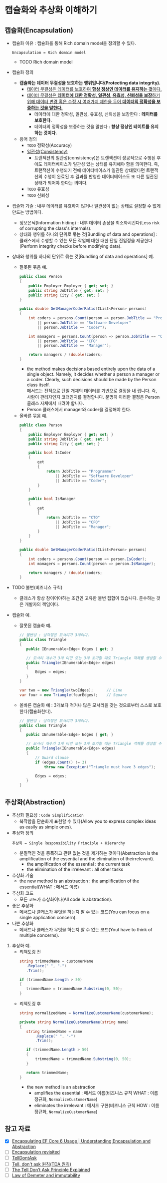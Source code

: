 # 캡슐화와 추상화 이해하기

## 캡슐화(Encapsulation)
- 캡슐화 이유 : 캡슐화를 통해 Rich domain model을 정의할 수 있다.
  ```
  Encapsulation = Rich domain model
  ```
  - TODO Rich domain model
- 캡슐화 정의
  - **캡슐화는 데이터 무결성을 보호하는 행위입니다(Protecting data integrity).**
    - [데이터 무결성은 데이터를 보호하여 **항상 정상인 데이터를 유지하는 것**이다.](https://terms.naver.com/entry.naver?docId=826184&cid=42344&categoryId=42344)
    - [데이터 무결성은 **데이터에 대한 정확성, 일관성, 유효성, 신뢰성을 보장**하기 위해 데이터 변경 혹은 수정 시 여러가지 제한을 두어 **데이터의 정확성을 보증하는 것을 말한다.**](https://terms.naver.com/entry.naver?docId=2839810&cid=40942&categoryId=32840)
      - 데이터에 대한 정확성, 일관성, 유효성, 신뢰성을 보장한다 : **데이터를 보호한다.**
      - 데이터의 정확성을 보증하는 것을 말한다 : **항상 정상인 테이트를 유지하는 것이다.**
  - 용어 정의
    - `TODO` 정확성(Accuracy)
    - [일관성(Consistency)](https://terms.naver.com/entry.naver?docId=3431261&cid=58430&categoryId=58430)
      - 트랜잭션의 일관성(consistency)은 트랜잭션이 성공적으로 수행된 후에도 데이터베이스가 일관성 있는 상태를 유지해야 함을 의미한다. 즉, 트랜잭션이 수행되기 전에 데이터베이스가 일관된 상태였다면 트랜잭션의 수행이 완료된 후 결과를 반영한 데이터베이스도 또 다른 일관된 상태가 되어야 한다는 의미다.
    - `TODO` 유효성
    - `TODO` 신뢰성
- 캡슐화 기술 : 내부 데이터를 유효하지 않거나 일관성이 없는 상태로 설정할 수 없게 만드는 방법이다.
  - 정보은닉(Information hiding) : 내부 데이터 손상을 최소화시킨다(Less risk of corrupting the class's internals).
  - 상태와 행위를 하나의 단위로 묶는 것[Bundling of data and operations] : 클래스에서 수행할 수 있는 모든 작업에 대한 대한 단일 진입정을 제공한다(Perform integrity checks before modifying data).

- 상태와 행위를 하나의 단위로 묶는 것[Bundling of data and operations] 예.
  - 잘못된 묶음 예.
    ```cs
    public class Person
    {
        public Employer Employer { get; set; }
        public string JobTitle { get; set; }
        public string City { get; set; }
    }

    public double GetManagerCoderRatio(IList<Person> persons)
    {
        int coders = persons.Count(person => person.JobTitle == "Programmer"
            || person.JobTitle == "Software Developer"
            || person.JobTitle == "Coder");

        int managers = persons.Count(person => person.JobTitle == "CTO"
            || person.JobTitle == "CFO"
            || person.JobTitle == "Manager");

        return managers / (double)coders;
    }
    ```
    - the method makes decisions based entirely upon the data of a single object. Namely, it decides whether a person a manager or a coder. Clearly, such decisions should be made by the Person class itself.  
      메서드는 전적으로 단일 개체의 데이터를 기반으로 결정을 내 립니다. 즉, 사람이 관리자인지 코더인지를 결정합니다. 분명히 이러한 결정은 Person 클래스 자체에서 내려야 합니다.
    - Person 클래스에서 manager와 coder을 결정해야 한다.
  - 올바른 묶음 예.
    ```cs
    public class Person
    {
        public Employer Employer { get; set; }
        public string JobTitle { get; set; }
        public string City { get; set; }

        public bool IsCoder
        {
            get
            {
                return JobTitle == "Programmer"
                    || JobTitle == "Software Developer"
                    || JobTitle == "Coder";
            }
        }

        public bool IsManager
        {
            get
            {
                return JobTitle == "CTO"
                    || JobTitle == "CFO"
                    || JobTitle == "Manager";
            }
        }
    }

    public double GetManagerCoderRatio(IList<Person> persons)
    {
        int coders = persons.Count(person => person.IsCoder);
        int managers = persons.Count(person => person.IsManager);

        return managers / (double)coders;
    }
    ```
- TODO 불변(비즈니스 규칙)
  - 클래스가 항상 참이어야하는 조건인 고유한 불변 집합이 있습니다. 준수하는 것은 개발자의 책임이다.
- 캡슐화 예.
   - 잘못된 캡슐화 예.
     ```cs
     // 불변성 : 삼각형은 모서리가 3개이다.
     public class Triangle
     {
     	public IEnumerable<Edge> Edges { get; }

        // 모서리 개수가 3개 미만 또는 3개 초가할 때도 Triangle 객체를 생성할 수 있다.
     	public Triangle(IEnumerable<Edge> edges)
     	{
     		Edges = edges;
     	}
     }

     var two = new Triangle(twoEdges);		// Line
     var four = new Triangle(fourEdges);	// Square
   - 올바른 캡슐화 예 : 3개보다 적거나 많은 모서리을 갖는 것으로부터 스스로 보호한다(캡슐화한다).
     ```cs
     // 불변성 : 삼각형은 모서리가 3개이다.
     public class Triangle
     {
     	public IEnumerable<Edge> Edges { get; }

        // 모서리 개수가 3개 미만 또는 3개 초가할 때는 Triangle 객체를 생성할 수 없다.
     	public Triangle(IEnumerable<Edge> edges)
     	{
            // Guard clause
     		if (edges.Count() != 3)
     			throw new Exception("Triangle must have 3 edges");

     		Edges = edges;
     	}
     }
     ```

## 추상화(Abstraction)
- 추상화 필요성 : `Code Simplification`
  - 복작함을 단순화게 표현할 수 있다(Allow you to express complex ideas as easily as simple ones).
- 추상화 정의
  ```
  추상화 = Single Responsibility Principle + Hierarchy
  ```
  - 분질적인 것을 증폭하고 관련 없는 것을 제거하는 것이다(Abstraction is the amplification of the essential and the elimination of theirrelevant).
    - the amplification of the essential : the current task
    - the elimination of the irrelevant : all other tasks
- 추상화 기술
  - the new method is an abstraction : the amplification of the essential(WHAT : 메서드 이름)
- 추상화 코드
  - 모든 코드가 추상화이다(All code is abstraction).
- 좋은 추상화
  - 메서드나 클래스가 무엇을 하는지 알 수 있는 코드(You can focus on a single application concern).
- 나쁜 추상화
  - 메서드나 클래스가 무엇을 하는지 알 수 없는 코드(Yout have to think of multiple concerns).
1. 추상화 예.
   - 리팩토링 전
     ```cs
     string trimmedName = customerName
     	.Replace(" ", "-")
     	.Trim();

     if (trimmedName.Length > 50)
     {
     	trimmedName = trimmedName.Substring(0, 50);
     }
     ```
   - 리팩토링 후
     ```cs
	 string normalizedName = NormalizeCustomerName(customerName);

     private string NormalizeCustomerName(string name)
     {
     	string trimmedName = name
     		.Replace(" ", "-")
     		.Trim();

     	if (trimmedName.Length > 50)
     	{
     		trimmedName = trimmedName.Substring(0, 50);
     	}

     	return trimmedName;
     }
     ```
	 - the new method is an abstraction
	   - amplifies the essential : 메서드 이름(비즈니스 규칙 WHAT : 이름 정규화, `NormalizeCustomerName`)
	   - eliminates the irrelevant : 메서드 구현(비즈니스 규칙 HOW : 이름 정규화, `NormalizeCustomerName`)

## 참고 자료
- [x] [Encapsulating EF Core 6 Usage | Understanding Encapsulation and Abstraction](https://www.pluralsight.com/courses/ef-core-6-encapsulating-usage)
- [ ] [Encapsulation revisited](https://enterprisecraftsmanship.com/posts/encapsulation-revisited/)
- [ ] [TellDontAsk](https://martinfowler.com/bliki/TellDontAsk.html)
- [ ] [Tell, don't ask 원칙(TDA 원칙)](https://effectiveprogramming.tistory.com/entry/Tell-dont-ask?category=660012)
- [ ] [The Tell Don’t Ask Principle Explained](https://danparkin.com/2018/09/18/tell-dont-ask/)
- [ ] [Law of Demeter and immutability](https://enterprisecraftsmanship.com/posts/law-of-demeter-and-immutability/)